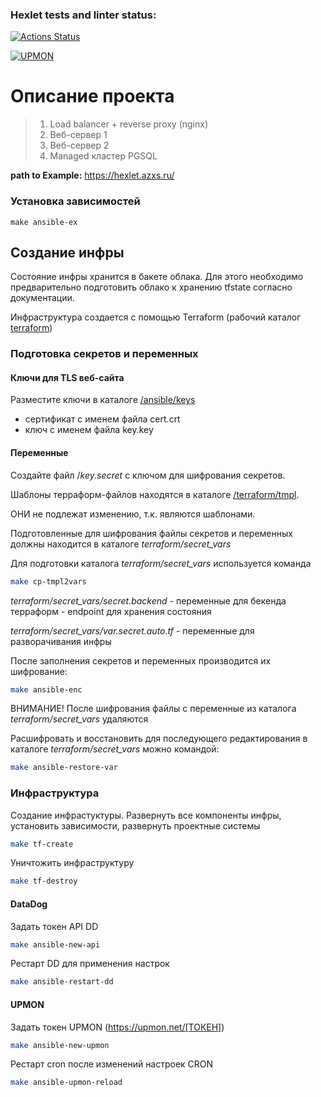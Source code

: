 ### Hexlet tests and linter status:
[![Actions Status](https://github.com/antmbx/devops-for-programmers-project-77/actions/workflows/hexlet-check.yml/badge.svg)](https://github.com/antmbx/devops-for-programmers-project-77/actions)

[![UPMON](https://www.upmon.com/badge/49fff047-2b66-4a11-8eb9-3d41d3/2-chJkvO.svg)](https://hexlet.azxs.ru/)



# Описание проекта
> 1. Load balancer + reverse proxy (nginx)
> 2. Веб-сервер 1
> 3. Веб-сервер 2
> 4. Managed кластер PGSQL
> 


**path to Example:** https://hexlet.azxs.ru/


### Установка зависимостей

```
make ansible-ex
```

## Создание инфры

Состояние инфры хранится в бакете облака. Для этого необходимо предварительно подготовить облако к хранению tfstate согласно документации.


Инфраструктура создается с помощью Terraform (рабочий каталог [terraform](https://github.com/antmbx/devops-for-programmers-project-77/tree/main/terraform))

### Подготовка секретов и переменных

#### Ключи для TLS веб-сайта
Разместите ключи в каталоге [/ansible/keys](https://github.com/antmbx/devops-for-programmers-project-77/tree/main/ansible/keys)
- сертификат с именем файла cert.crt
- ключ с именем файла key.key

#### Переменные
Создайте файл /*key.secret* с ключом для шифрования секретов.


Шаблоны терраформ-файлов находятся в каталоге [/terraform/tmpl](https://github.com/antmbx/devops-for-programmers-project-77/tree/main/terraform/tmpl).

ОНИ не подлежат изменению, т.к. являются шаблонами.

Подготовленные для шифрования файлы секретов и переменных должны находится в каталоге *terraform/secret_vars*

Для подготовки каталога *terraform/secret_vars* используется команда
```bash
make cp-tmpl2vars
```

*terraform/secret_vars/secret.backend* - переменные для бекенда терраформ - endpoint для хранения состояния


*terraform/secret_vars/var.secret.auto.tf* - переменные для разворачивания инфры

После заполнения секретов и переменных производится их шифрование:

```bash
make ansible-enc
```
ВНИМАНИЕ! После шифрования файлы с переменные из каталога *terraform/secret_vars* удаляются

Расшифровать и восстановить для последующего редактирования в каталоге *terraform/secret_vars* можно командой: 
```bash
make ansible-restore-var
```


### Инфраструктура

Создание инфрастуктуры. Развернуть все компоненты инфры, установить зависимости, развернуть проектные системы
```bash
make tf-create
```

Уничтожить инфраструктуру
```bash
make tf-destroy
```


#### DataDog
Задать токен API DD
```bash
make ansible-new-api
```

Рестарт DD для применения настрок
```bash
make ansible-restart-dd
```

#### UPMON

Задать токен UPMON (https://upmon.net/[ТОКЕН])
```bash
make ansible-new-upmon
```

Рестарт cron после изменений настроек CRON
```bash
make ansible-upmon-reload
```